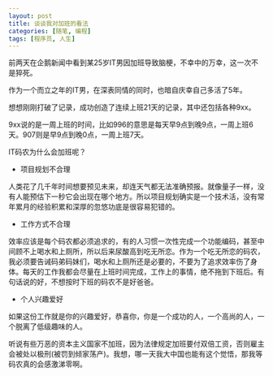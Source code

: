 ```yaml
---
layout: post
title: 谈谈我对加班的看法
categories: [随笔, 编程]
tags: [程序员, 人生]
---
```


前两天在企鹅新闻中看到某25岁IT男因加班导致脑梗，不幸中的万幸，这一次不是猝死。

作为一个而立之年的IT男，在深表同情的同时，也暗自庆幸自己多活了5年。

想想刚刚打破了记录，成功创造了连续上班21天的记录，其中还包括各种9xx。

9xx说的是一周上班的时间，比如996的意思是每天早9点到晚9点，一周上班6天。907则是早9点到晚0点，一周上班7天。

IT码农为什么会加班呢？

* 项目规划不合理

人类花了几千年时间想要预见未来，却连天气都无法准确预报。就像量子一样，没有人能预估下一秒它会出现在哪个地方。所以项目规划确实是一个技术活，没有常年累月的经验积累和深厚的忽悠功底是很容易犯错的。

* 工作方式不合理   

效率应该是每个码农都必须追求的，有的人习惯一次性完成一个功能编码，甚至中间顾不上喝水和上厕所，所以后来尿酸高到吃无所恋。作为一个吃无所恋的码农，我必须要告诫码弟码妹们，喝水和上厕所还是必要的，不要为了追求效率伤了身体。每天的工作我都会尽量在上班时间完成，工作上的事情，绝不拖到下班后。有句话说的好，不想按时下班的码农不是好爸爸。

* 个人兴趣爱好

如果这份工作就是你的兴趣爱好，恭喜你，你是一个成功的人，一个高尚的人，一个脱离了低级趣味的人。

听说有些万恶的资本主义国家不加班，因为法律规定加班要付双倍工资，否则雇主会被处以极刑(被罚到倾家荡产)。我想，哪一天我大中国也能有这个觉悟，那我等码农真的会感激涕零啊。
